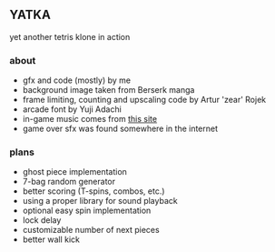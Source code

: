 ## YATKA
yet another tetris klone in action

### about
- gfx and code (mostly) by me
- background image taken from Berserk manga
- frame limiting, counting and upscaling code by Artur 'zear' Rojek
- arcade font by Yuji Adachi
- in-game music comes from [this site](http://www.keygenmusic.net/)
- game over sfx was found somewhere in the internet

### plans
- ghost piece implementation
- 7-bag random generator
- better scoring (T-spins, combos, etc.)
- using a proper library for sound playback
- optional easy spin implementation
- lock delay
- customizable number of next pieces
- better wall kick
